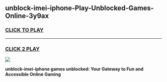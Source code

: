 
## unblock-imei-iphone-Play-Unblocked-Games-Online-3y9ax
<h3>
<a href="https://premium76.site?title=unblock-imei-iphone&ref=25A">CLICK TO PLAY</a></h3>
<hr>

<h3>
<a href="https://premium76.site?title=unblock-imei-iphone&ref=25A">CLICK 2 PLAY</a>
  
</h3>

<a href="https://premium76.site?title=unblock-imei-iphone&ref=25A"><img src="https://clearcache.store/games.png"></a>


**unblock-imei-iphone games unblocked: Your Gateway to Fun and Accessible Online Gaming**
